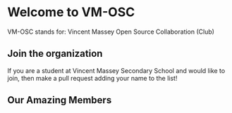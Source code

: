 # Welcome to VM-OSC

VM-OSC stands for: Vincent Massey Open Source Collaboration (Club)

## Join the organization
If you are a student at Vincent Massey Secondary School and would like to join, then make a pull request adding your name to the list!

## Our Amazing Members
